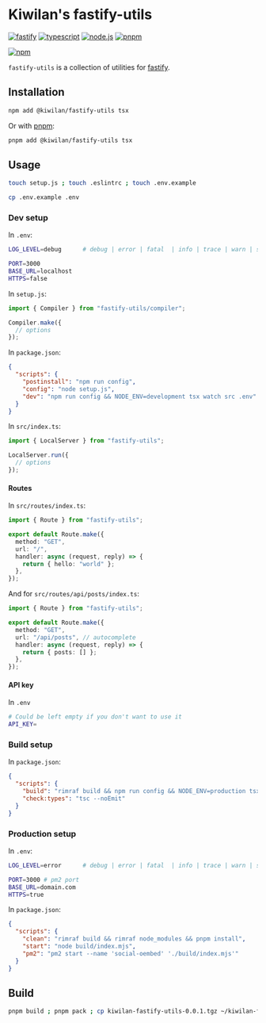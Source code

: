 # Kiwilan's fastify-utils

[![fastify](https://img.shields.io/static/v1?label=Fastify&message=v4.x&color=000000&style=flat-square&logo=fastify&logoColor=ffffff)](https://www.fastify.io)
[![typescript](https://img.shields.io/static/v1?label=TypeScript&message=v4.9&color=3178C6&style=flat-square&logo=typescript&logoColor=ffffff)](https://www.typescriptlang.org)
[![node.js](https://img.shields.io/static/v1?label=Node.js&message=v18.x&color=339933&style=flat-square&logo=node.js&logoColor=ffffff)](https://nodejs.org/en)
[![pnpm](https://img.shields.io/static/v1?label=pnpm&message=v7.x&color=F69220&style=flat-square&logo=pnpm&logoColor=ffffff)](https://pnpm.io)

[![npm](https://img.shields.io/npm/v/@kiwilan/fastify-utils.svg?style=flat-square&color=CB3837&logo=npm&logoColor=ffffff&label=npm)](https://www.npmjs.com/package/@kiwilan/fastify-utils)

`fastify-utils` is a collection of utilities for [fastify](https://www.fastify.io/).

## Installation

```bash
npm add @kiwilan/fastify-utils tsx
```

Or with [pnpm](https://pnpm.js.org/):

```bash
pnpm add @kiwilan/fastify-utils tsx
```

## Usage

```bash
touch setup.js ; touch .eslintrc ; touch .env.example
```

```bash
cp .env.example .env
```

### Dev setup

In `.env`:

```bash
LOG_LEVEL=debug      # debug | error | fatal  | info | trace | warn | silent

PORT=3000
BASE_URL=localhost
HTTPS=false
```

In `setup.js`:

```javascript
import { Compiler } from "fastify-utils/compiler";

Compiler.make({
  // options
});
```

In `package.json`:

```json
{
  "scripts": {
    "postinstall": "npm run config",
    "config": "node setup.js",
    "dev": "npm run config && NODE_ENV=development tsx watch src .env"
  }
}
```

In `src/index.ts`:

```typescript
import { LocalServer } from "fastify-utils";

LocalServer.run({
  // options
});
```

#### Routes

In `src/routes/index.ts`:

```typescript
import { Route } from "fastify-utils";

export default Route.make({
  method: "GET",
  url: "/",
  handler: async (request, reply) => {
    return { hello: "world" };
  },
});
```

And for `src/routes/api/posts/index.ts`:

```typescript
import { Route } from "fastify-utils";

export default Route.make({
  method: "GET",
  url: "/api/posts", // autocomplete
  handler: async (request, reply) => {
    return { posts: [] };
  },
});
```

#### API key

In `.env`

```bash
# Could be left empty if you don't want to use it
API_KEY=
```

### Build setup

In `package.json`:

```json
{
  "scripts": {
    "build": "rimraf build && npm run config && NODE_ENV=production tsx setup.js && npm run check:types",
    "check:types": "tsc --noEmit"
  }
}
```

### Production setup

In `.env`:

```bash
LOG_LEVEL=error      # debug | error | fatal  | info | trace | warn | silent

PORT=3000 # pm2 port
BASE_URL=domain.com
HTTPS=true
```

In `package.json`:

```json
{
  "scripts": {
    "clean": "rimraf build && rimraf node_modules && pnpm install",
    "start": "node build/index.mjs",
    "pm2": "pm2 start --name 'social-oembed' './build/index.mjs'"
  }
}
```

## Build

```bash
pnpm build ; pnpm pack ; cp kiwilan-fastify-utils-0.0.1.tgz ~/kiwilan-fastify-utils-0.0.1.tgz
```
